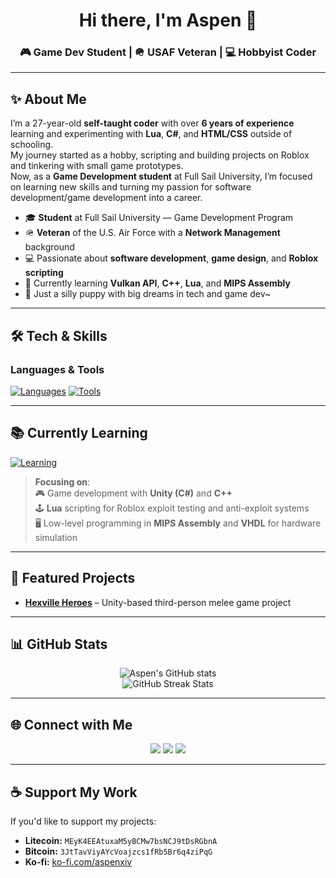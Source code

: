 <!-- Profile Header -->
<h1 align="center">Hi there, I'm Aspen 👋</h1>
<h3 align="center">🎮 Game Dev Student | 🪖 USAF Veteran | 💻 Hobbyist Coder</h3>

---

## ✨ About Me
I’m a 27-year-old **self-taught coder** with over **6 years of experience** learning and experimenting with **Lua**, **C#**, and **HTML/CSS** outside of schooling.  
My journey started as a hobby, scripting and building projects on Roblox and tinkering with small game prototypes.  
Now, as a **Game Development student** at Full Sail University, I’m focused on learning new skills and turning my passion for software development/game development into a career.

- 🎓 **Student** at Full Sail University — Game Development Program  
- 🪖 **Veteran** of the U.S. Air Force with a **Network Management** background  
- 💻 Passionate about **software development**, **game design**, and **Roblox scripting**  
- 🌱 Currently learning **Vulkan API**, **C++**, **Lua**, and **MIPS Assembly**  
- 🐾 Just a silly puppy with big dreams in tech and game dev~  

---

## 🛠️ Tech & Skills
### **Languages & Tools**
[![Languages](https://skillicons.dev/icons?i=cpp,cs,lua,py,html,css)](https://skillicons.dev)
[![Tools](https://skillicons.dev/icons?i=unity,visualstudio,github,vscode,blender,figma)](https://skillicons.dev)

---

## 📚 Currently Learning
[![Learning](https://skillicons.dev/icons?i=cpp,cs,lua,vhdl)](https://skillicons.dev)

> **Focusing on**:  
> 🎮 Game development with **Unity (C#)** and **C++**  
> 🕹️ **Lua** scripting for Roblox exploit testing and anti-exploit systems  
> 🖥️ Low-level programming in **MIPS Assembly** and **VHDL** for hardware simulation  

---

## 🚀 Featured Projects
- [**Hexville Heroes**](https://github.com/AspenXIV/HexvilleHeroes) – Unity-based third-person melee game project  

---

## 📊 GitHub Stats
<p align="center">
  <img src="https://github-readme-stats.vercel.app/api?username=AspenXIV&show_icons=true&theme=radical&cache_seconds=1" alt="Aspen's GitHub stats" />
  <br/>
  <img src="https://github-readme-streak-stats.herokuapp.com?user=AspenXIV&theme=radical&date_format=j%20M%5B%20Y%5D&v=2" alt="GitHub Streak Stats" />
</p>

---

## 🌐 Connect with Me
<p align="center">
  <a href="https://github.com/AspenXIV"><img src="https://img.shields.io/badge/GitHub-181717?style=for-the-badge&logo=github&logoColor=white"></a>
  <a href="https://www.linkedin.com"><img src="https://img.shields.io/badge/LinkedIn-0077B5?style=for-the-badge&logo=linkedin&logoColor=white"></a>
  <a href="[https://discord.gg](https://discord.com/users/132082219773591552)"><img src="https://img.shields.io/badge/Discord-5865F2?style=for-the-badge&logo=discord&logoColor=white"></a>
</p>

---

## ☕ Support My Work
If you'd like to support my projects:
- **Litecoin:** `MEyK4EEAtuxaM5yBCMw7bsNCJ9tDsRGbnA`
- **Bitcoin:** `3JtTavViyAYcVoajzcs1fRb5Br6q4ziPqG`
- **Ko-fi:** [ko-fi.com/aspenxiv](https://ko-fi.com/aspenxiv)

